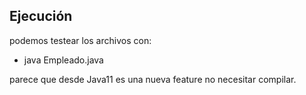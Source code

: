 ## Ejecución

podemos testear los archivos con:
- java Empleado.java

parece que desde Java11 es una nueva feature no necesitar compilar.